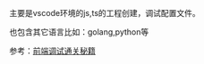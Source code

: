 主要是vscode环境的js,ts的工程创建，调试配置文件。

也包含其它语言比如：golang,python等



参考：[前端调试通关秘籍](https://juejin.cn/book/7070324244772716556)


